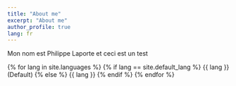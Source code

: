 ```yaml
---
title: "About me"
excerpt: "About me"
author_profile: true
lang: fr
---
```

Mon nom est Philippe Laporte et ceci est un test

{% for lang in site.languages %}
    {% if lang == site.default_lang %}
{{ lang }} (Default)
    {% else %}
{{ lang }}
    {% endif %}
{% endfor %}